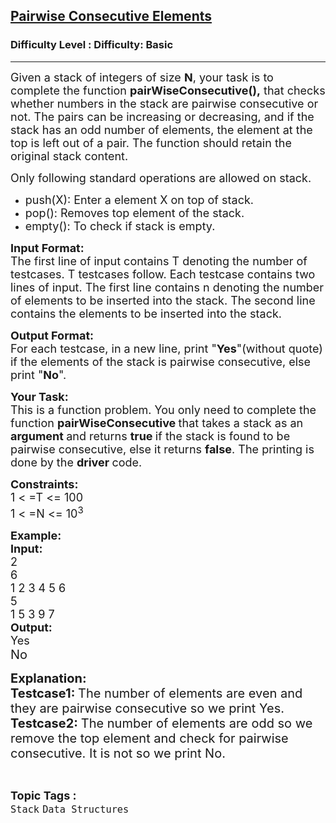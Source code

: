 <h2><a href="https://www.geeksforgeeks.org/problems/pairwise-consecutive-elements/1?page=1&difficulty=School,Basic&status=unsolved&sortBy=submissions">Pairwise Consecutive Elements</a></h2><h3>Difficulty Level : Difficulty: Basic</h3><hr><div class="problems_problem_content__Xm_eO"><p><span style="font-size:18px">Given a stack of integers of size <strong>N</strong>, your task is to complete the&nbsp;function <strong>pairWiseConsecutive(),</strong> that checks whether numbers in the stack are pairwise consecutive or not. The pairs can be increasing or decreasing, and if the stack has an odd number of elements, the element at the top is left out of a pair. The function should retain the original stack content.</span></p>

<p><span style="font-size:18px">Only following standard operations are allowed on </span><span style="font-size:18px">stack</span><span style="font-size:18px">.</span></p>

<ul>
	<li><span style="font-size:18px">push(X): Enter </span><span style="font-size:18px">a element</span><span style="font-size:18px"> X on top of </span><span style="font-size:18px">stack</span><span style="font-size:18px">.</span></li>
	<li><span style="font-size:18px">pop(): Removes top element of the stack.</span></li>
	<li><span style="font-size:18px">empty(): To check if stack is empty.</span></li>
</ul>

<p><span style="font-size:18px"><strong>Input Format:</strong><br>
The first line of input contains T denoting the number of testcases. T testcases follow. Each testcase contains two lines of input. The first line contains n denoting the number of elements to be inserted into the stack. The second line contains the elements to be inserted into the stack.</span></p>

<p><span style="font-size:18px"><strong>Output Format:</strong><br>
For each</span><span style="font-size:18px"> testcase, in a new line, print </span><span style="font-size:18px">"<strong>Yes</strong>"(without quote) if the elements of the stack </span><span style="font-size:18px">is</span><span style="font-size:18px"> pairwise consecutive, else print&nbsp;"<strong>No</strong>".</span></p>

<p><span style="font-size:18px"><strong>Your Task:</strong><br>
This is a function problem. You only need to complete the function <strong>pairWiseConsecutive </strong>that takes a stack as an <strong>argument </strong>and returns <strong>true </strong>if the stack is found to be pairwise consecutive, else it returns <strong>false</strong>. The printing is done by the <strong>driver </strong>code.</span></p>

<p><span style="font-size:18px"><strong>Constraints:</strong><br>
1 &lt; =T &lt;= 100<br>
1 &lt; =N &lt;= 10<sup>3</sup></span></p>

<p><span style="font-size:18px"><strong>Example:<br>
Input:</strong><br>
2<br>
6<br>
1 2 3 4 5 6<br>
5<br>
1 5 3 9 7<br>
<strong>Output:</strong><br>
Yes</span><br>
<span style="font-size:20px">No</span></p>

<p><span style="font-size:20px"><strong>Explanation:</strong><br>
<strong>Testcase1: </strong>The number of elements are even and they are pairwise consecutive so we print Yes.<br>
<strong>Testcase2: </strong>The number of elements are odd so we remove the top element and check for pairwise consecutive. It is not so we print No.</span></p>
</div><br><p><span style=font-size:18px><strong>Topic Tags : </strong><br><code>Stack</code>&nbsp;<code>Data Structures</code>&nbsp;